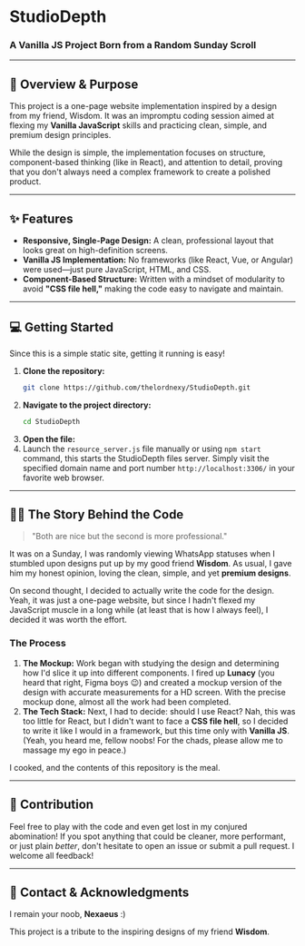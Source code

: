 # StudioDepth
### A Vanilla JS Project Born from a Random Sunday Scroll

---

## **🎯 Overview & Purpose**

This project is a one-page website implementation inspired by a design from my friend, Wisdom. It was an impromptu coding session aimed at flexing my **Vanilla JavaScript** skills and practicing clean, simple, and premium design principles.

While the design is simple, the implementation focuses on structure, component-based thinking (like in React), and attention to detail, proving that you don't always need a complex framework to create a polished product.

---

## **✨ Features**

* **Responsive, Single-Page Design:** A clean, professional layout that looks great on high-definition screens.
* **Vanilla JS Implementation:** No frameworks (like React, Vue, or Angular) were used—just pure JavaScript, HTML, and CSS.
* **Component-Based Structure:** Written with a mindset of modularity to avoid **"CSS file hell,"** making the code easy to navigate and maintain.

---

## **💻 Getting Started**

Since this is a simple static site, getting it running is easy!

1.  **Clone the repository:**
    ```bash
    git clone https://github.com/thelordnexy/StudioDepth.git
    ```
2.  **Navigate to the project directory:**
    ```bash
    cd StudioDepth
    ```
3.  **Open the file:**
4.  Launch the `resource_server.js` file manually or using `npm start` command, this starts the StudioDepth files server.
    Simply visit the specified domain name and port number `http://localhost:3306/` in your favorite web browser.

---

## **👨‍💻 The Story Behind the Code**

> "Both are nice but the second is more professional."

It was on a Sunday, I was randomly viewing WhatsApp statuses when I stumbled upon designs put up by my good friend **Wisdom**. As usual, I gave him my honest opinion, loving the clean, simple, and yet **premium designs**.

On second thought, I decided to actually write the code for the design. Yeah, it was just a one-page website, but since I hadn't flexed my JavaScript muscle in a long while (at least that is how I always feel), I decided it was worth the effort.

### **The Process**

1.  **The Mockup:** Work began with studying the design and determining how I'd slice it up into different components. I fired up **Lunacy** (you heard that right, Figma boys 😉) and created a mockup version of the design with accurate measurements for a HD screen. With the precise mockup done, almost all the work had been completed.
2.  **The Tech Stack:** Next, I had to decide: should I use React? Nah, this was too little for React, but I didn't want to face a **CSS file hell**, so I decided to write it like I would in a framework, but this time only with **Vanilla JS**. (Yeah, you heard me, fellow noobs! For the chads, please allow me to massage my ego in peace.)

I cooked, and the contents of this repository is the meal.

---

## **🚀 Contribution**

Feel free to play with the code and even get lost in my conjured abomination! If you spot anything that could be cleaner, more performant, or just plain *better*, don't hesitate to open an issue or submit a pull request. I welcome all feedback!

---

## **👋 Contact & Acknowledgments**

I remain your noob, **Nexaeus** :)

This project is a tribute to the inspiring designs of my friend **Wisdom**.
